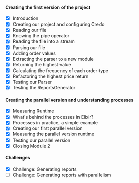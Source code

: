 #### Creating the first version of the project

- [x] Introduction
- [x] Creating our project and configuring Credo
- [x] Reading our file
- [x] Knowing the pipe operator
- [x] Reading the file into a stream
- [x] Parsing our file
- [x] Adding order values
- [x] Extracting the parser to a new module
- [x] Returning the highest value
- [x] Calculating the frequency of each order type
- [x] Refactoring the highest price return
- [x] Testing our Parser
- [x] Testing the ReportsGenerator

#### Creating the parallel version and understanding processes

- [x] Measuring Runtime
- [x] What's behind the processes in Elixir?
- [x] Processes in practice, a simple example
- [x] Creating our first parallel version
- [x] Measuring the parallel version runtime
- [x] Testing our parallel version
- [x] Closing Module 2

#### Challenges

- [x] Challenge: Generating reports
- [ ] Challenge: Generating reports with parallelism